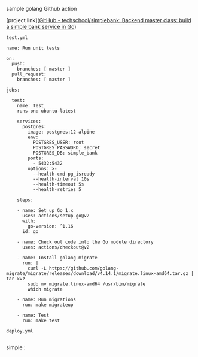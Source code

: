 sample golang Github action 

[project link]([GitHub - techschool/simplebank: Backend master class: build a simple bank service in Go](https://github.com/techschool/simplebank))

`test.yml`

```
name: Run unit tests

on:
  push:
    branches: [ master ]
  pull_request:
    branches: [ master ]

jobs:

  test:
    name: Test
    runs-on: ubuntu-latest

    services:
      postgres:
        image: postgres:12-alpine
        env:
          POSTGRES_USER: root
          POSTGRES_PASSWORD: secret
          POSTGRES_DB: simple_bank
        ports:
          - 5432:5432
        options: >-
          --health-cmd pg_isready
          --health-interval 10s
          --health-timeout 5s
          --health-retries 5

    steps:

    - name: Set up Go 1.x
      uses: actions/setup-go@v2
      with:
        go-version: ^1.16
      id: go

    - name: Check out code into the Go module directory
      uses: actions/checkout@v2

    - name: Install golang-migrate
      run: |
        curl -L https://github.com/golang-migrate/migrate/releases/download/v4.14.1/migrate.linux-amd64.tar.gz | tar xvz
        sudo mv migrate.linux-amd64 /usr/bin/migrate
        which migrate

    - name: Run migrations
      run: make migrateup

    - name: Test
      run: make test
```

`deploy.yml`

```

```

simple :

```

```



